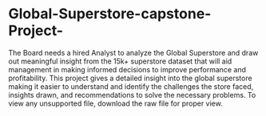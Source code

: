 # Global-Superstore-capstone-Project-
The Board needs a hired Analyst to analyze the Global Superstore and draw out meaningful insight from the 15k+ superstore dataset that will aid management in making informed decisions to improve performance and profitability. This project gives a detailed insight into the global superstore making it easier to understand and identify the challenges the store faced, insights drawn, and recommendations to solve the necessary problems.
To view any unsupported file, download the raw file for proper view.
